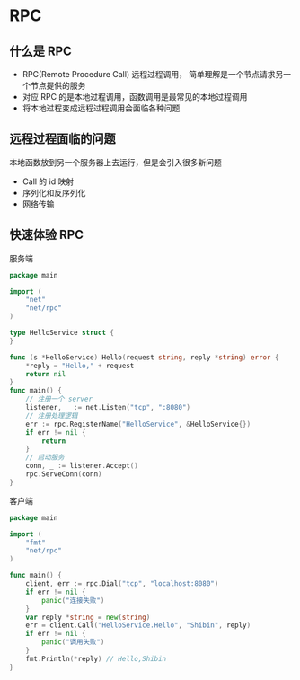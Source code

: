 # RPC
## 什么是 RPC

* RPC(Remote Procedure Call) 远程过程调用， 简单理解是一个节点请求另一个节点提供的服务
* 对应 RPC 的是本地过程调用，函数调用是最常见的本地过程调用
* 将本地过程变成远程过程调用会面临各种问题

## 远程过程面临的问题

本地函数放到另一个服务器上去运行，但是会引入很多新问题

* Call 的 id 映射
* 序列化和反序列化
* 网络传输

## 快速体验 RPC
服务端
```go
package main

import (
	"net"
	"net/rpc"
)

type HelloService struct {
}

func (s *HelloService) Hello(request string, reply *string) error {
	*reply = "Hello," + request
	return nil
}
func main() {
	// 注册一个 server
	listener, _ := net.Listen("tcp", ":8080")
	// 注册处理逻辑
	err := rpc.RegisterName("HelloService", &HelloService{})
	if err != nil {
		return
	}
	// 启动服务
	conn, _ := listener.Accept()
	rpc.ServeConn(conn)
}
```

客户端

```go
package main

import (
	"fmt"
	"net/rpc"
)

func main() {
	client, err := rpc.Dial("tcp", "localhost:8080")
	if err != nil {
		panic("连接失败")
	}
	var reply *string = new(string)
	err = client.Call("HelloService.Hello", "Shibin", reply)
	if err != nil {
		panic("调用失败")
	}
	fmt.Println(*reply) // Hello,Shibin
}
```
